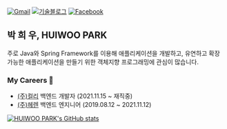 [![Gmail](https://img.shields.io/badge/Gmail-d14836?style=flat-square&logo=Gmail&logoColor=white&link=mailto:parkhuiwo0@gmail.com)](mailto:parkhuiwo0@gmail.com)
[![기술블로그](http://img.shields.io/badge/-Tech%20blog-black?style=flat-square&logo=github&link=https://parkhuiwo0.github.io/)](https://parkhuiwo0.github.io/)
[![Facebook](https://img.shields.io/badge/facebook-1877f2?style=flat-square&logo=facebook&logoColor=white&link=https://fb.com/parkhuiwo0)](https://fb.com/parkhuiwo0)

## 박 희 우, HUIWOO PARK
주로 Java와 Spring Framework를 이용해 애플리케이션을 개발하고, 유연하고 확장 가능한 애플리케이션을 만들기 위한 객체지향 프로그래밍에 관심이 많습니다.


### My Careers 🌱
- [(주)컬리](https://www.kurly.com/) 백엔드 개발자 (2021.11.15 ~ 재직중) 
- [(주)헤렌](https://www.herrencorp.com) 백엔드 엔지니어 (2019.08.12 ~ 2021.11.12)

[![HUIWOO PARK's GitHub stats](https://github-readme-stats.vercel.app/api?username=parkhuiwo0)](https://github.com/anuraghazra/github-readme-stats)
